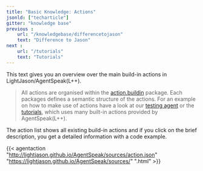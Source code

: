 ```yaml
---
title: "Basic Knowledge: Actions"
jsonld: ["techarticle"]
gitter: "knowledge base"
previous :
    url: "/knowledgebase/differencetojason"
    text: "Difference to Jason"
next :
    url: "/tutorials"
    text: "Tutorials"
---
```


This text gives you an overview over the main build-in actions in LightJason/AgentSpeak(L++).

> All actions are organised within the [action.buildin](http://lightjason.github.io/AgentSpeak/sources/d8/da4/namespaceorg_1_1lightjason_1_1agentspeak_1_1action_1_1buildin.html) package. 
> Each packages defines a semantic structure of the actions.
> For an example on how to make use of actions have a look at our [testing agent](https://github.com/LightJason/AgentSpeak/blob/master/src/test/resources/agent/complete.asl) or the [tutorials](/tutorials), which uses many built-in actions provided by AgentSpeak(L++).

The action list shows all existing build-in actions and if you click on the brief description, you get a detailed information with a code example.

{{< agentaction "http://lightjason.github.io/AgentSpeak/sources/action.json" "https://lightjason.github.io/AgentSpeak/sources/" ".html" >}}
